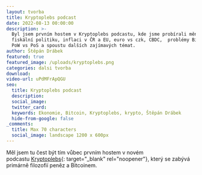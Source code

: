 ```yaml
---
layout: tvorba
title: Kryptoplebs podcast
date: 2022-08-13 00:00:00
description: >-
  Byl jsem prvním hostem v Kryptoplebs podcastu, kde jsme probírali měnovou a
  fiskální politiku, inflaci v ČR a EU, euro vs czk, CBDC,  problémy Bitcoinu,
  PoW vs PoS a spoustu dalších zajímavých témat.
author: Štěpán Drábek
featured: true
featured_image: /uploads/kryptoplebs.png
categories: dalsi tvorba
download:
video-url: uPdMFrApQGU
seo:
  title: Kryptoplebs podcast
  description:
  social_image:
  twitter_card:
  keywords: Ekonomie, Bitcoin, Kryptoplebs, krypto, Štěpán Drábek
  hide-from-google: false
_comments:
  title: Max 70 characters
  social_image: landscape 1200 x 600px
---
```

Měl jsem tu čest b&yacute;t t&iacute;m vůbec prvn&iacute;m hostem v novém podcastu&nbsp;[Kryptoplebs](https://www.youtube.com/channel/UCzg8Lo2-zxu2yTWU4-I3ORA){: target="_blank" rel="noopener"}, kter&yacute; se zab&yacute;v&aacute; prim&aacute;rně filozofi&iacute; peněz a Bitcoinem.&nbsp;